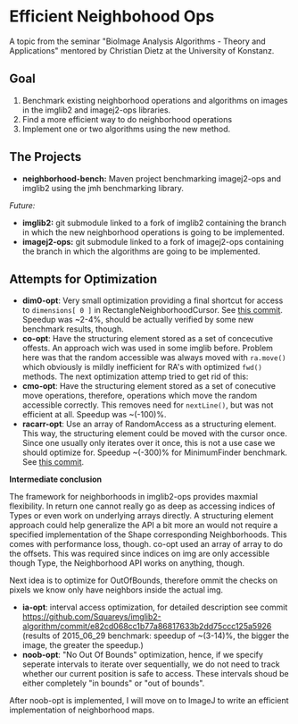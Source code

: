 Efficient Neighbohood Ops
=========================

A topic from the seminar "BioImage Analysis Algorithms - Theory and Applications" mentored by Christian Dietz at the University of Konstanz.

Goal
----

 1. Benchmark existing neighborhood operations and algorithms on images in the imglib2 and imagej2-ops libraries.
 2. Find a more efficient way to do neighborhood operations
 3. Implement one or two algorithms using the new method.

The Projects
------------

 - **neighborhood-bench:** Maven project benchmarking imagej2-ops and imglib2 using the jmh benchmarking library.

*Future:*

 - **imglib2:** git submodule linked to a fork of imglib2 containing the branch in which the new neighborhood operations is going to be implemented.
 - **imagej2-ops:** git submodule linked to a fork of imagej2-ops containing the branch in which the algorithms are going to be implemented.

Attempts for Optimization
-------------------------

 - **dim0-opt**: Very small optimization providing a final shortcut for access to `dimensions[ 0 ]` in RectangleNeighborhoodCursor. See [this commit](https://github.com/Squareys/imglib2-algorithm/commit/94513c19ef65cc7968b9c5b30554d83b03c21161). Speedup was ~2-4%, should be actually verified by some new benchmark results, though.
 - **co-opt**: Have the structuring element stored as a set of concecutive offests. An approach wich was used in some imglib before. Problem here was that the random accessible was always moved with `ra.move()` which obviously is mildly inefficient for RA's with optimized `fwd()` methods. The next optimization attemp tried to get rid of this:
 - **cmo-opt**: Have the structuring element stored as a set of conecutive move operations, therefore, operations which move the random accessible correctly. This removes need for `nextLine()`, but was not efficient at all. Speedup was ~(-100)%.
 - **racarr-opt**: Use an array of RandomAccess as a structuring element. This way, the structuring element could be moved with the cursor once. Since one usually only iterates over it once, this is not a use case we should optimize for. Speedup ~(-300)% for MinimumFinder benchmark. See [this commit](https://github.com/Squareys/imglib2-algorithm/commit/5bce45bf3c1dbdbf77ebee14cda45117652075f8).

**Intermediate conclusion**

The framework for neighborhoods in imglib2-ops provides maxmial flexibility. In return one cannot really go as deep as accessing indices of Types or even work on underlying arrays directly. A structuring element approach could help generalize the API a bit more an would not require a specified implementation of the Shape corresponding Neighborhoods. This comes with performance loss, though. co-opt used an array of array to do the offsets. This was required since indices on img are only accessible though Type, the Neighborhood API works on anything, though.

Next idea is to optimize for OutOfBounds, therefore ommit the checks on pixels we know only have neighbors inside the actual img.

 - **ia-opt**: interval access optimization, for detailed description see commit https://github.com/Squareys/imglib2-algorithm/commit/e82cd068cc1b77a86817633b2dd75ccc125a5926 (results of 2015_06_29 benchmark: speedup of ~(3-14)%, the bigger the image, the greater the speedup.)
 - **noob-opt**: "No Out Of Bounds" optimization, hence, if we specify seperate intervals to iterate over sequentially, we do not need to track whether our current position is safe to access. These intervals shoud be either completely "in bounds" or "out of bounds". 

After noob-opt is implemented, I will move on to ImageJ to write an efficient implementation of neighborhood maps.

